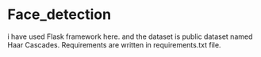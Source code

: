 ﻿# Face_detection
i have used Flask framework here. and the dataset is public dataset named Haar Cascades. Requirements are written in requirements.txt file.
